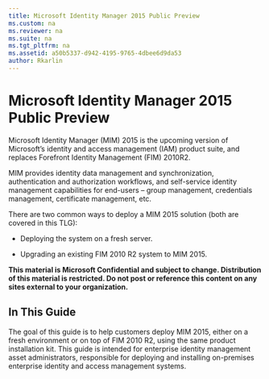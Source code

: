 ```yaml
---
title: Microsoft Identity Manager 2015 Public Preview
ms.custom: na
ms.reviewer: na
ms.suite: na
ms.tgt_pltfrm: na
ms.assetid: a50b5337-d942-4195-9765-4dbee6d9da53
author: Rkarlin
---
```

# Microsoft Identity Manager 2015 Public Preview
Microsoft Identity Manager (MIM) 2015 is the upcoming version of Microsoft’s identity and access management (IAM) product suite, and replaces Forefront Identity Management (FIM) 2010R2.

MIM provides identity data management and synchronization, authentication and authorization workflows, and self-service identity management capabilities for end-users – group management, credentials management, certificate management, etc.

There are two common ways to deploy a MIM 2015 solution (both are covered in this TLG):

-   Deploying the system on a fresh server.

-   Upgrading an existing FIM 2010 R2 system to MIM 2015.

**This material is Microsoft Confidential and subject to change.  Distribution of this material is restricted.  Do not post or reference this content on any sites external to your organization.**

## In This Guide
The goal of this guide is to help customers deploy MIM 2015, either on a fresh environment or on top of FIM 2010 R2, using the same product installation kit.
This guide is intended for enterprise identity management asset administrators, responsible for deploying and installing on-premises enterprise identity and access management systems.


